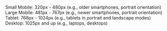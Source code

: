 Small Mobile: 320px - 480px (e.g., older smartphones, portrait orientation)
Large Mobile: 481px - 767px (e.g., newer smartphones, portrait orientation)
Tablet: 768px - 1024px (e.g., tablets in portrait and landscape modes)
Desktop: 1025px and up (e.g., laptops, desktops)